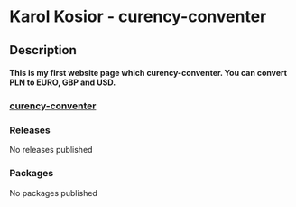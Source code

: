# Karol Kosior - curency-conventer
## Description
#### This is my first website page which curency-conventer. You can convert PLN to EURO, GBP and USD.
### [curency-conventer](https://miasto85.github.io/homepage/)
### Releases
No releases published
### Packages
No packages published
